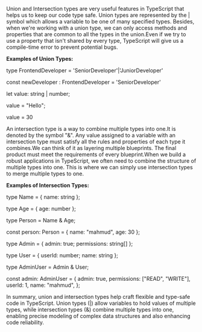 <!-- The significance of union and intersection types in Typescript. -->

Union and Intersection types are very useful features in TypeScript that helps us to keep our code type safe. Union types are represented by the | symbol which allows a variable to be one of many specified types. Besides, when we're working with a union type, we can only access methods and properties that are common to all the types in the union.Even if we try to use a property that isn't shared by every type, TypeScript will give us a compile-time error to prevent potential bugs.

<strong>Examples of Union Types:</strong>

type FrontendDeveloper = 'SeniorDeveloper'|'JuniorDeveloper'

const newDeveloper : FrontendDeveloper = 'SeniorDeveloper'
<!--  -->
let value: string | number;

value = "Hello"; 

value = 30

An intersection type is a way to combine multiple types into one.It is denoted by the symbol "&". Any value assigned to a variable with an intersection type must satisfy all the rules and properties of each type it combines.We can think of it as layering multiple blueprints. The final product must meet the requirements of every blueprint.When we build a robust applications in TypeScript, we often need to combine the structure of multiple types into one. This is where we can simply use intersection types to merge multiple types to one.

<strong>Examples of Intersection Types:</strong>

type Name = { name: string };

type Age = { age: number };

type Person = Name & Age;

const person: Person = { name: "mahmud", age: 30 };

<!--  -->
type Admin = { admin: true; permissions: string[] };

type User = { userId: number; name: string };

type AdminUser = Admin & User;

const admin: AdminUser = {
  admin: true,
  permissions: ["READ", "WRITE"],
  userId: 1,
  name: "mahmud",
};

In summary, union and intersection types help craft flexible and type-safe code in TypeScript. Union types (|) allow variables to hold values of multiple types, while intersection types (&) combine multiple types into one, enabling precise modeling of complex data structures and also enhancing code reliability.